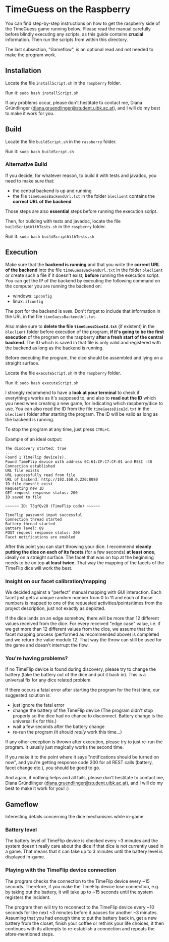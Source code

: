 # TimeGuess on the Raspberry
You can find step-by-step instructions on how to get the raspberry side of the TimeGuess game running below. Please read the manual carefully before blindly executing any scripts, as this guide contains **crucial** information. Then run the scripts from within this directory.

The last subsection, "Gameflow", is an optional read and not needed to make the program work.

## Installation

Locate the file `installScript.sh` in the `raspberry` folder. 

Run it: ```sudo bash installScript.sh```

If any problems occur, please don't hestitate to contact me, Diana Gründlinger (diana.gruendlinger@student.uibk.ac.at), and I will do my best to make it work for you.

## Build

Locate the file `buildScript.sh` in the `raspberry` folder. 

Run it: ```sudo bash buildScript.sh```

### Alternative Build

If you decide, for whatever reason, to build it with tests and javadoc, you need to make sure that:
- the central backend is up and running
- the file `timeGuessBackendUrl.txt` in the folder `bleclient` contains the **correct URL of the backend**

Those steps are also **essential** steps before running the execution script.

Then, for building with tests and javadoc, locate the file `buildScriptWithTests.sh` in the `raspberry` folder.

Run it: ```sudo bash buildScriptWithTests.sh```

## Execution

Make sure that the **backend is running** and that you write the **correct URL of the backend** into the file `timeGuessBackendUrl.txt` in the folder `bleclient` or create such a file if it doesn't exist, **before** running the execution script. You can get the IP of the backend by executing the following command on the computer you are running the backend on: 
- windows: `ipconfig`
- linux: `ifconfig`

The port for the backend is `8080`. Don't forget to include that information in the URL in the file `timeGuessBackendUrl.txt`. 

Also make sure to **delete the file `timeGuessDiceId.txt`** (if existent) in the `bleclient` folder before execution of the program, **if it's going to be the first execution** of the program on the raspberry **after a fresh start of the central backend**. The ID which is saved in that file is only valid and registered with the backend as long as the backend is running.

Before executing the program, the dice should be assembled and lying on a straight surface.

Locate the file `executeScript.sh` in the `raspberry` folder. 

Run it: ```sudo bash executeScript.sh```

I strongly recommend to have a **look at your terminal** to check if everythings works as it's supposed to, and also to **read out the ID** which you need when creating a new game, for indicating which raspberry/dice to use. You can also read the ID from the file `timeGuessDiceId.txt` in the `bleclient` folder after starting the program. The ID will be valid as long as the backend is running.

To stop the program at any time, just press `CTRL+C`.

Example of an ideal output:
```
The discovery started: true
...
Found 1 TimeFlip device(s).
Found TimeFlip device with address 0C:61:CF:C7:CF:01 and RSSI -48
Connection established
URL file exists
URL successfully read from file
URL of backend: http://192.168.0.220:8080
ID file doesn't exist
Requesting new ID
GET request response status: 200
ID saved to file

~~~~~~ ID: T3qfQv28 (TimeFlip code) ~~~~~~

TimeFlip password input successful
Connection thread started
Battery thread started
Battery level: 89
POST request response status: 200
Facet notifications are enabled
```
After this point you can start throwing your dice. I recommend **cleanly putting the dice on each of its facets** (for a few seconds) **at least once**, ideally on a straight surface. The facet that was on top at the beginning needs to be on top **at least twice**. That way the mapping of the facets of the TimeFlip dice will work the best. 

### Insight on our facet calibration/mapping

We decided against a "perfect" manual mapping with GUI interaction. Each facet just gets a unique random number from 0 to 11 and each of those numbers is mapped to one of the requested activities/points/times from the project description, just not exactly as depicted. 

If the dice lands on an edge somehow, there will be more than 12 different values received from the dice. For every received "edge case" value, i.e. if we get more than 12 different values from the dice, we assume that the facet mapping process (performed as recommended above) is completed  and we return the value modulo 12. That way the throw can still be used for the game and doesn't interrupt the flow.

### You're having problems?

If no TimeFlip device is found during discovery, please try to change the battery (take the battery out of the dice and put it back in). This is a universal fix for any dice related problem.

If there occurs a fatal error after starting the program for the first time, our suggested solution is: 
- just ignore the fatal error
- change the battery of the TimeFlip device (The program didn't stop properly so the dice had no chance to disconnect. Battery change is the universal fix for this.) 
- wait a few seconds after the battery change
- re-run the program (it should *really* work this time...)

If any other exception is thrown after execution, please try to just re-run the program. It usually just magically works the second time.

If you make it to the point where it says "notifications should be turned on now", and you're getting response code 200 for all REST calls (battery, facet change etc.), you should be good to go.

And again, if nothing helps and all fails, please don't hestitate to contact me, Diana Gründlinger (diana.gruendlinger@student.uibk.ac.at), and I will do my best to make it work for you! :)

## Gameflow

Interesting details concerning the dice mechanisms while in-game.

### Battery level 

The battery level of TimeFlip device is checked every ~3 minutes and the system doesn't really care about the dice if that dice is not currently used in a game. That means that it can take up to 3 minutes until the battery level is displayed in-game.

### Playing with the TimeFlip device connection

The program checks the connection to the TimeFlip device every ~15 seconds. Therefore, if you make the TimeFlip device lose connection, e.g. by taking out the battery, it will take up to ~15 seconds until the system registers the incident.

The program then will try to reconnect to the TimeFlip device every ~10 seconds for the next ~3 minutes before it pauses for another ~3 minutes. Assuming that you had enough time to put the battery back in, get a new battery from the closet, finish your coffee or rethink your life choices, it then continues with its attempts to re-establish a connection and repeats the afore-mentioned steps.
